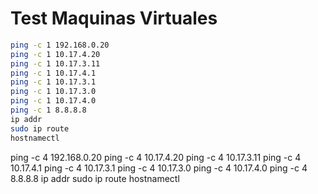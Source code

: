 

# Test Maquinas Virtuales

```bash
ping -c 1 192.168.0.20
ping -c 1 10.17.4.20
ping -c 1 10.17.3.11
ping -c 1 10.17.4.1
ping -c 1 10.17.3.1
ping -c 1 10.17.3.0
ping -c 1 10.17.4.0
ping -c 1 8.8.8.8
ip addr
sudo ip route
hostnamectl
```



ping -c 4 192.168.0.20
ping -c 4 10.17.4.20
ping -c 4 10.17.3.11
ping -c 4 10.17.4.1
ping -c 4 10.17.3.1
ping -c 4 10.17.3.0
ping -c 4 10.17.4.0
ping -c 4 8.8.8.8
ip addr
sudo ip route
hostnamectl